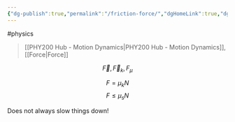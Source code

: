 ```yaml
---
{"dg-publish":true,"permalink":"/friction-force/","dgHomeLink":true,"dgPassFrontmatter":false,"dgShowLocalGraph":true}
---
```


#physics 
> [[PHY200 Hub - Motion Dynamics|PHY200 Hub - Motion Dynamics]], [[Force|Force]]

$$
\vec{F},\vec{F}_{k}, F_\mu
$$

$$
F = \mu_{k}N
$$
$$
F\le \mu_{s} N
$$


Does not always slow things down!